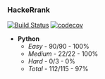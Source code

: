 ### HackeRrank

[![Build Status](https://travis-ci.com/Razor-87/hackerrank.svg?branch=master)](https://travis-ci.com/Razor-87/hackerrank)
[![codecov](https://codecov.io/gh/Razor-87/hackerrank/branch/master/graph/badge.svg)](https://codecov.io/gh/Razor-87/hackerrank)

- **Python** 
    - *Easy* - 90/90 - 100%
    - *Medium* - 22/22 - 100%
    - *Hard* - 0/3 - 0%
    - *Total* - 112/115 - 97%
